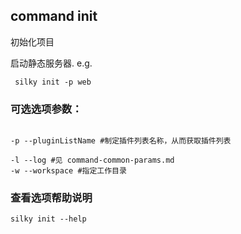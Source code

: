 ## command init

初始化项目

启动静态服务器. e.g.

```shell
 silky init -p web
```

### 可选选项参数：

```shell

-p --pluginListName #制定插件列表名称，从而获取插件列表

-l --log #见 command-common-params.md
-w --workspace #指定工作目录
```

### 查看选项帮助说明

```
silky init --help
```
